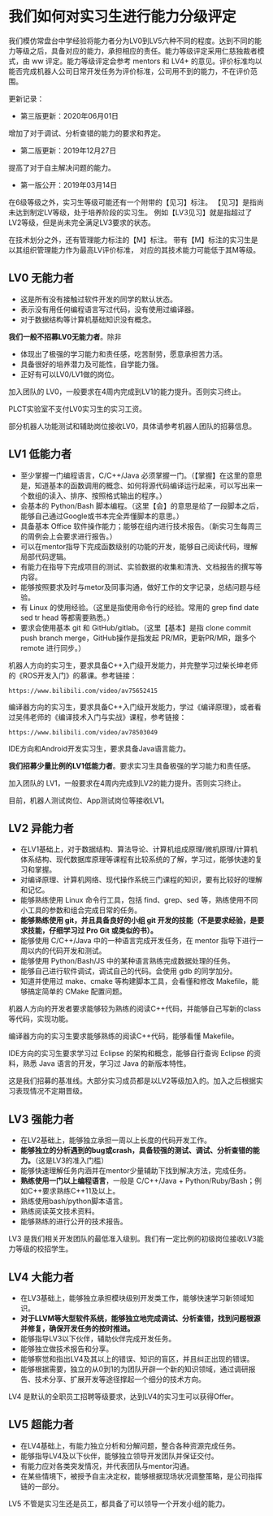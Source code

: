 我们如何对实习生进行能力分级评定
===========================

我们模仿常盘台中学经验将能力者分为LV0到LV5六种不同的程度。达到不同的能力等级之后，具备对应的能力，承担相应的责任。能力等级评定采用仁慈独裁者模式，由 ww 评定。能力等级评定会参考 mentors 和 LV4+ 的意见。评价标准均以能否完成机器人公司日常开发任务为评价标准，公司用不到的能力，不在评价范围。

更新记录：

- 第三版更新：2020年06月01日

增加了对于调试、分析查错的能力的要求和界定。

- 第二版更新：2019年12月27日

提高了对于自主解决问题的能力。

- 第一版公开：2019年03月14日

在6级等级之外，实习生等级可能还有一个附带的【见习】标注。
【见习】是指尚未达到制定LV等级，处于培养阶段的实习生。
例如【LV3见习】就是指超过了LV2等级，但是尚未完全满足LV3要求的状态。

在技术划分之外，还有管理能力标注的【M】标注。
带有【M】标注的实习生是以其组织管理能力作为最高LV评价标准，
对应的其技术能力可能低于其M等级。

LV0 无能力者
-----------

- 这是所有没有接触过软件开发的同学的默认状态。
- 表示没有用任何编程语言写过代码，没有使用过编译器。
- 对于数据结构等计算机基础知识没有概念。

**我们一般不招募LV0无能力者**。除非
- 体现出了极强的学习能力和责任感，吃苦耐劳，愿意承担苦力活。
- 具备很好的培养潜力及可能性，自学能力强。
- 正好有可以LV0/LV1做的岗位。

加入团队的 LV0，一般要求在4周内完成到LV1的能力提升。否则实习终止。

PLCT实验室不支付LV0实习生的实习工资。

部分机器人功能测试和辅助岗位接收LV0，具体请参考机器人团队的招募信息。

LV1 低能力者
-----------

- 至少掌握一门编程语言，C/C++/Java 必须掌握一门。（【掌握】在这里的意思是，知道基本的函数调用的概念、如何将源代码编译运行起来，可以写出来一个数组的读入、排序、按照格式输出的程序。）
- 会基本的 Python/Bash 脚本编程。（这里【会】的意思是给了一段脚本之后，能够自己通过Google或书本完全弄懂脚本的意思。）
- 具备基本 Office 软件操作能力；能够在组内进行技术报告。（新实习生每周三的周例会上会要求进行报告。）
- 可以在mentor指导下完成函数级别的功能的开发，能够自己阅读代码，理解局部代码逻辑。
- 有能力在指导下完成项目的测试、实验数据的收集和清洗、文档报告的撰写等内容。
- 能够按照要求及时与metor及同事沟通，做好工作的文字记录，总结问题与经验。
- 有 Linux 的使用经验。（这里是指使用命令行的经验。常用的 grep find date sed tr head 等都需要熟悉。）
- 要求会使用基本 git 和 GitHub/gitlab。（这里【基本】是指 clone commit push branch merge，GitHub操作是指发起 PR/MR，更新PR/MR，跟多个 remote 进行同步。）

机器人方向的实习生，要求具备C++入门级开发能力，并完整学习过柴长坤老师的《ROS开发入门》的慕课。参考链接：

    https://www.bilibili.com/video/av75652415

编译器方向的实习生，要求具备C++入门级开发能力，学过《编译原理》，或者看过吴伟老师的《编译技术入门与实战》课程，参考链接：

    https://www.bilibili.com/video/av78503049

IDE方向和Android开发实习生，要求具备Java语言能力。

**我们招募少量比例的LV1低能力者**。要求实习生具备极强的学习能力和责任感。

加入团队的 LV1，一般要求在4周内完成到LV2的能力提升。否则实习终止。

目前，机器人测试岗位、App测试岗位等接收LV1。

LV2 异能力者
-----------

- 在LV1基础上，对于数据结构、算法导论、计算机组成原理/微机原理/计算机体系结构、现代数据库原理等课程有比较系统的了解，学习过，能够快速的复习和掌握。
- 对编译原理、计算机网络、现代操作系统三门课程的知识，要有比较好的理解和记忆。
- 能够熟练使用 Linux 命令行工具，包括 find、grep、sed 等，熟练使用不同小工具的参数和组合完成日常的任务。
- **能够熟练使用 git，并且具备良好的小组 git 开发的技能（不是要求经验，是要求技能，仔细学习过 Pro Git 或类似的书）。**
- 能够使用 C/C++/Java 中的一种语言完成开发任务，在 mentor 指导下进行一周以内的代码开发和测试。
- 能够使用 Python/Bash/JS 中的某种语言熟练完成数据处理的任务。
- 能够自己进行软件调试，调试自己的代码。会使用 gdb 的同学加分。
- 知道并使用过 make、cmake 等构建脚本工具，会看懂和修改 Makefile，能够搞定简单的 CMake 配置问题。

机器人方向的开发者要求能够较为熟练的阅读C++代码，并能够自己写新的class等代码，实现功能。

编译器方向的实习生要求能够熟练的阅读C++代码，能够看懂 Makefile。

IDE方向的实习生要求学习过 Eclipse 的架构和概念，能够自行查询 Eclipse 的资料，熟悉 Java 语言的开发，学习过 Java 的新版本特性。

这是我们招募的基准线。大部分实习成员都是以LV2等级加入的。加入之后根据实习表现情况不定期晋级。


LV3 强能力者
-----------

- 在LV2基础上，能够独立承担一周以上长度的代码开发工作。
- **能够独立的分析遇到的bug或crash，具备较强的测试、调试、分析查错的能力。**（这是LV3的准入门槛）
- 能够快速理解任务内涵并在mentor少量辅助下找到解决方法，完成任务。
- **熟练使用一门以上编程语言**，一般是 C/C++/Java + Python/Ruby/Bash；例如C++要求熟练C++11及以上。
- 熟练使用bash/python脚本语言。
- 熟练阅读英文技术资料。
- 能够熟练的进行公开的技术报告。

LV3 是我们相关开发团队的最低准入级别。我们有一定比例的初级岗位接收LV3能力等级的校招学生。

LV4 大能力者
-----------

- 在LV3基础上，能够独立承担模块级别开发类工作，能够快速学习新领域知识。
- **对于LLVM等大型软件系统，能够独立地完成调试、分析查错，找到问题根源并修复，确保开发任务的按时推进。**
- 能够指导LV3以下伙伴，辅助伙伴完成开发任务。
- 能够独立做技术报告和分享。
- 能够察觉和指出LV4及其以上的错误、知识的盲区，并且纠正出现的错误。
- 能够根据需要，独立的从0到1的为团队开辟一个新的知识领域，通过调研报告、技术分享、扩展开发等途径撑起一个细分的技术方向。

LV4 是默认的全职员工招聘等级要求，达到LV4的实习生可以获得Offer。

LV5 超能力者
-----------

- 在LV4基础上，有能力独立分析和分解问题，整合各种资源完成任务。
- 能够指导LV4及以下伙伴，能够独立领导开发团队并保证交付。
- 有能力应对各类突发情况，并代表团队与mentor沟通。
- 在某些情境下，被授予自主决定权，能够根据现场状况调整策略，是公司指挥链的一部分。

LV5 不管是实习生还是员工，都具备了可以领导一个开发小组的能力。
